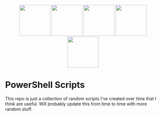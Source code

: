 <p align="center"> 
    <img src="https://media.tenor.com/dc1V2uGIXgAAAAAj/seseren-blue-archive.gif" width="100"/> 
    <img src="https://media.tenor.com/dc1V2uGIXgAAAAAj/seseren-blue-archive.gif" width="100"/> 
    <img src="https://media.tenor.com/dc1V2uGIXgAAAAAj/seseren-blue-archive.gif" width="100"/> 
    <img src="https://media.tenor.com/dc1V2uGIXgAAAAAj/seseren-blue-archive.gif" width="100"/> 
    <img src="https://media.tenor.com/dc1V2uGIXgAAAAAj/seseren-blue-archive.gif" width="100"/> 
</p>

# PowerShell Scripts
This repo is just a collection of random scripts I've created over time that I think are useful.
Will probably update this from time to time with more random stuff.
